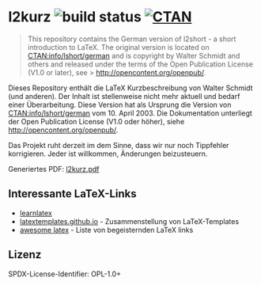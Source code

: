 # l2kurz ![build status](https://github.com/dante-ev/l2kurz/workflows/Build%20and%20publish%20to%20gh-pages/badge.svg) [![CTAN](https://img.shields.io/badge/CTAN-info/lshort/german-blue.svg?style=flat-square)](https://ctan.org/tex-archive/info/lshort/german)

> This repository contains the German version of l2short - a short introduction to LaTeX.
> The original version is located on [CTAN:info/lshort/german](https://ctan.org/tex-archive/info/lshort/german) and is copyright by Walter Schmidt and others and released under the terms of the Open Publication License (V1.0 or later), see > http://opencontent.org/openpub/.

Dieses Repository enthält die LaTeX Kurzbeschreibung von Walter Schmidt (und anderen).
Der Inhalt ist stellenweise nicht mehr aktuell und bedarf einer Überarbeitung.
Diese Version hat als Ursprung die Version von [CTAN:info/lshort/german](https://ctan.org/tex-archive/info/lshort/german) vom 10. April 2003.
Die Dokumentation unterliegt der Open Publication License (V1.0 oder höher), siehe <http://opencontent.org/openpub/>.

Das Projekt ruht derzeit im dem Sinne, dass wir nur noch Tippfehler korrigieren.
Jeder ist willkommen, Änderungen beizusteuern.

Generiertes PDF: [l2kurz.pdf](l2kurz.pdf) <!-- funktoiniert nur auf https://dante-ev.github.io/l2kurz/ -->

## Interessante LaTeX-Links

- [learnlatex](https://learnlatex.github.io/)
- [latextemplates.github.io](https://latextemplates.github.io/) - Zusammenstellung von LaTeX-Templates
- [awesome latex](https://github.com/egeerardyn/awesome-LaTeX#awesome-latex---) - Liste von begeisternden LaTeX links

## Lizenz

SPDX-License-Identifier: OPL-1.0+

